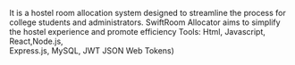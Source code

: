  It is a hostel room allocation system designed 
to streamline the process for college students 
and administrators.
 SwiftRoom Allocator aims to simplify the 
hostel experience and promote efficiency
 Tools: Html, Javascript, React,Node.js,  
Express.js, MySQL, JWT JSON Web Tokens)
